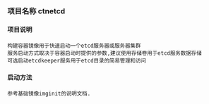 ### 项目名称 ctnetcd

#### 项目说明
    构建容器镜像用于快速启动一个etcd服务器或服务器集群
    服务启动方式取决于容器启动时提供的参数,建议使用存储卷用于etcd服务数据存储
    可选启动etcdkeeper服务用于etcd目录的简易管理和访问
    
#### 启动方法
    参考基础镜像imginit的说明文档.
